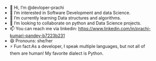 - 👋 Hi, I’m @devloper-prachi
- 👀 I’m interested in Software Development and data Science.
- 🌱 I’m currently learning Data structures and algorithms.
- 💞️ I’m looking to collaborate on python and Data Science projects.
- 📫 You can reach me via linkedin: https://www.linkedin.com/in/prachi-kumari-pandey-b7223b231
- 😄 Pronouns: she/her
- ⚡ Fun fact:As a developer, I speak multiple languages, but not all of them are human! My favorite dialect is Python.

<!---
devloper-prachi/devloper-prachi is a ✨ special ✨ repository because its `README.md` (this file) appears on your GitHub profile.
You can click the Preview link to take a look at your changes.
--->
